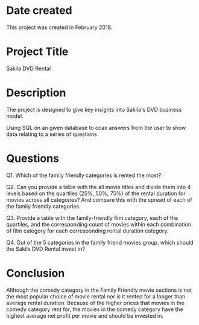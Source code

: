 # Date created
This project was created in February 2018.

# Project Title
Sakila DVD Rental

# Description
The project is designed to give key insights into Sakila's DVD business model.

Using SQL on an given database to coax answers from the user to show data relating to a series of questions

# Questions

Q1. Which of the family friendly categories is rented the most?

Q2. Can you provide a table with the all movie titles and divide them into
4 levels based on the quartiles (25%, 50%, 75%) of the rental duration for movies
across all categories? And compare this with the spread of each of the family
friendly categories.

Q3. Provide a table with the family-friendly film category,
each of the quartiles, and the corresponding count of movies within each
combination of film category for each corresponding rental duration category.

Q4. Out of the 5 categories in the family friend movies group, which should
the Sakila DVD Rental invest in?

# Conclusion

Although the comedy category in the Family Friendly movie sections is not the most popular choice of movie rental nor is it rented for a longer than average rental duration. Because of the higher prices that movies in the comedy category rent for, the movies in the comedy category have the highest average net profit per movie and should be invested in. 
